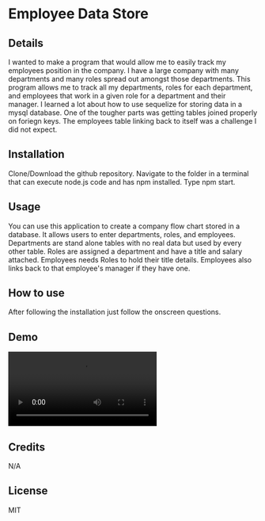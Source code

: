 # Employee Data Store

## Details
I wanted to make a program that would allow me to easily track my employees position in the company. I have a large company with many departments and many roles spread out amongst those departments. This program allows me to track all my departments, roles for each department, and employees that work in a given role for a department and their manager. I learned a lot about how to use sequelize for storing data in a mysql database. One of the tougher parts was getting tables joined properly on foriegn keys. The employees table linking back to itself was a challenge I did not expect.

## Installation
Clone/Download the github repository. Navigate to the folder in a terminal that can execute node.js code and has npm installed. Type npm start.

## Usage
You can use this application to create a company flow chart stored in a database. It allows users to enter departments, roles, and employees. Departments are stand alone tables with no real data but used by every other table. Roles are assigned a department and have a title and salary attached. Employees needs Roles to hold their title details. Employees also links back to that employee's manager if they have one.

## How to use
After following the installation just follow the onscreen questions.

## Demo
![Demo Video](DemoVideo.mp4)

## Credits
N/A

## License
MIT